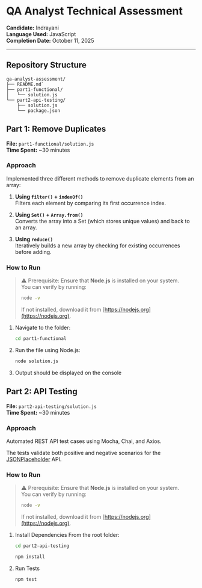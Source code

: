 # QA Analyst Technical Assessment

**Candidate:** Indrayani  
**Language Used:** JavaScript  
**Completion Date:** October 11, 2025  

---

## Repository Structure
```
qa-analyst-assessment/
├── README.md`
├── part1-functional/
│   └── solution.js
└── part2-api-testing/
    ├── solution.js
    └── package.json 
```


## Part 1: Remove Duplicates

**File:** `part1-functional/solution.js`  
**Time Spent:** ~30 minutes  

### **Approach**
Implemented three different methods to remove duplicate elements from an array:

1. **Using `filter()` + `indexOf()`**  
   Filters each element by comparing its first occurrence index.  

2. **Using `Set()` + `Array.from()`**  
   Converts the array into a Set (which stores unique values) and back to an array.  

3. **Using `reduce()`**  
   Iteratively builds a new array by checking for existing occurrences before adding.  


### **How to Run**
> ⚠️ Prerequisite: Ensure that **Node.js** is installed on your system.  
> You can verify by running:
> ```bash
> node -v
> ```
> If not installed, download it from [https://nodejs.org](https://nodejs.org).
1. Navigate to the folder:
   ```bash
   cd part1-functional
   ```

2. Run the file using Node.js:
   ```bash
   node solution.js
   ```
3. Output should be displayed on the console

## Part 2: API Testing

**File:** `part2-api-testing/solution.js`  
**Time Spent:** ~30 minutes  

### **Approach**

Automated REST API test cases using Mocha, Chai, and Axios.

The tests validate both positive and negative scenarios for the [JSONPlaceholder](https://jsonplaceholder.typicode.com/) API.

### **How to Run**
> ⚠️ Prerequisite: Ensure that **Node.js** is installed on your system.  
> You can verify by running:
> ```bash
> node -v
> ```
> If not installed, download it from [https://nodejs.org](https://nodejs.org).
1. Install Dependencies
   From the root folder:
   ```bash
   cd part2-api-testing
   ```
   ```bash
   npm install
   ```

2. Run Tests
   ```bash
   npm test
   ```

